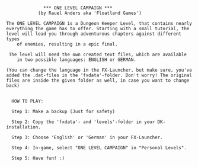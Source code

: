 
          	      *** ONE LEVEL CAMPAIGN ***
          		(by Rauel Anders aka 'Floatland Games')

	The ONE LEVEL CAMPAIGN is a Dungeon Keeper Level, that contains nearly
	everything the game has to offer. Starting with a small tutorial, the
 	level will lead you through adventurous chapters against different types
	  	of enemies, resulting in a epic final.

	 The level will need the own created text files, which are available
		in two possible languages: ENGLISH or GERMAN.

	(You can change the language in the FX-Launcher, but make sure, you've
	added the .dat-files in the 'fxdata'-folder. Don't worry! The original
	files are inside the given folder as well, in case you want to change back)


	  HOW TO PLAY:

	  Step 1: Make a backup (Just for safety)

	  Step 2: Copy the 'fxdata'- and 'levels'-folder in your DK-installation.

	  Step 3: Choose 'English' or 'German' in your FX-Launcher.

	  Step 4: In-game, select "ONE LEVEL CAMPAIGN" in "Personal Levels".

	  Step 5: Have fun! :)
